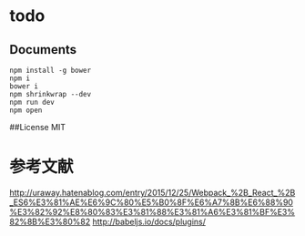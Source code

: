 # todo

## Documents
```
npm install -g bower
npm i
bower i
npm shrinkwrap --dev
npm run dev
npm open
```

##License
MIT

# 参考文献
http://uraway.hatenablog.com/entry/2015/12/25/Webpack_%2B_React_%2B_ES6%E3%81%AE%E6%9C%80%E5%B0%8F%E6%A7%8B%E6%88%90%E3%82%92%E8%80%83%E3%81%88%E3%81%A6%E3%81%BF%E3%82%8B%E3%80%82
http://babeljs.io/docs/plugins/
